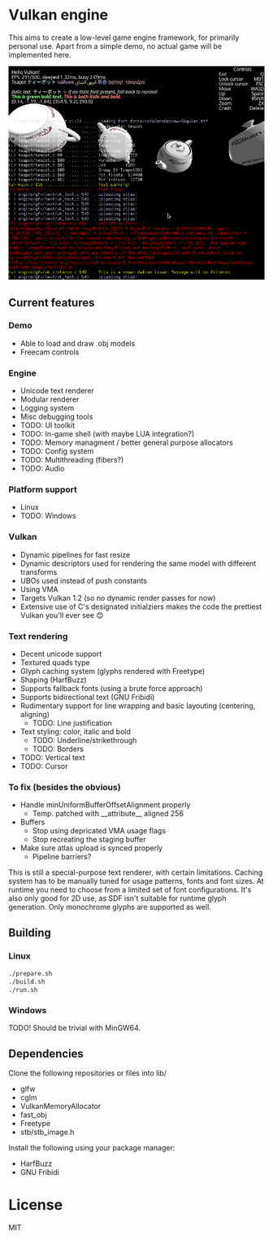 # Vulkan engine

This aims to create a low-level game engine framework, for primarily personal 
use. Apart from a simple demo, no actual game will be implemented here. 

![Screenshot](images/screenshot.png?raw=true)

## Current features
### Demo
- Able to load and draw .obj models
- Freecam controls

### Engine
- Unicode text renderer
- Modular renderer
- Logging system
- Misc debugging tools
- TODO: UI toolkit
- TODO: In-game shell (with maybe LUA integration?)
- TODO: Memory managment / better general purpose allocators
- TODO: Config system
- TODO: Multithreading (fibers?)
- TODO: Audio

### Platform support 
- Linux
- TODO: Windows 

### Vulkan
- Dynamic pipelines for fast resize
- Dynamic descriptors used for rendering the same model with different transforms
- UBOs used instead of push constants
- Using VMA
- Targets Vulkan 1.2 (so no dynamic render passes for now)
- Extensive use of C's designated initialziers makes the code the prettiest Vulkan you'll ever see 😊

### Text rendering 
- Decent unicode support
- Textured quads type 
- Glyph caching system (glyphs rendered with Freetype)
- Shaping (HarfBuzz)
- Supports fallback fonts (using a brute force approach)
- Supports bidirectional text (GNU Fribidi)
- Rudimentary support for line wrapping and basic layouting (centering, aligning)
	- TODO: Line justification
- Text styling: color, italic and bold 
	- TODO: Underline/strikethrough
	- TODO: Borders
- TODO: Vertical text
- TODO: Cursor

### To fix (besides the obvious)
- Handle minUniformBufferOffsetAlignment properly
	- Temp. patched with \_\_attribute\_\_ aligned 256
- Buffers
	- Stop using depricated VMA usage flags 
	- Stop recreating the staging buffer
- Make sure atlas upload is synced properly 
	- Pipeline barriers?

This is still a special-purpose text renderer, with certain limitations.
Caching system has to be manually tuned for usage patterns, fonts and font 
sizes. At runtime you need to choose from a limited set of font configurations.
It's also only good for 2D use, as SDF isn't suitable for runtime glyph 
generation. Only monochrome glyphs are supported as well.

## Building
### Linux 
```
./prepare.sh
./build.sh 
./run.sh
```

### Windows
TODO! Should be trivial with MinGW64.

## Dependencies
Clone the following repositories or files into lib/
- glfw
- cglm
- VulkanMemoryAllocator
- fast\_obj
- Freetype
- stb/stb\_image.h

Install the following using your package manager:
- HarfBuzz
- GNU Fribidi

# License
MIT
